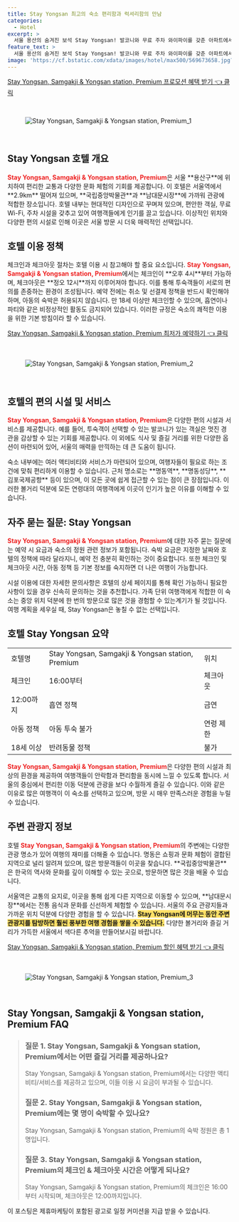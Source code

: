 ```yaml
---
title: Stay Yongsan 최고의 숙소 편리함과 럭셔리함의 만남
categories:
  - Hotel
excerpt: >
  서울 용산의 숨겨진 보석 Stay Yongsan! 발코니와 무료 주차 와이파이를 갖춘 아파트에서 편안한 휴식을 즐기세요. 어린이 투숙은 불가하니 어른들만의 특별한 여행을 계획해보세요! 
feature_text: >
  서울 용산의 숨겨진 보석 Stay Yongsan! 발코니와 무료 주차 와이파이를 갖춘 아파트에서 편안한 휴식을 즐기세요. 어린이 투숙은 불가하니 어른들만의 특별한 여행을 계획해보세요! 
image: 'https://cf.bstatic.com/xdata/images/hotel/max500/569673658.jpg?k=12aad9f2a1f930ff0f2ae5a241ae22f6521b7ebd00bb841c091086e49724c2f2&o=&hp=1'
---
```


<p><a class="modoo-button" href="https://tinyurl.com/26bons26" rel="nofollow noopener">Stay Yongsan, Samgakji &amp; Yongsan station, Premium 프로모션 혜택 받기 👈 클릭</a></p><br/>
<figure class="image"><img alt="Stay Yongsan, Samgakji &amp; Yongsan station, Premium_1" src="https://cf.bstatic.com/xdata/images/hotel/max1024x768/569673759.jpg?k=c7b36b074c1e539a71fc4d659cb2d48420c81bc15d00435350267df8481ef387&amp;o=&amp;hp=1"/></figure><br/>
<h2 id="Stay_Yongsan_overview">Stay Yongsan 호텔 개요</h2>
<p><b><span style="color: #ee2323;">Stay Yongsan, Samgakji &amp; Yongsan station, Premium</span></b>은 서울 **용산구**에 위치하여 편리한 교통과 다양한 문화 체험의 기회를 제공합니다. 이 호텔은 서울역에서 **2.9km** 떨어져 있으며, **국립중앙박물관**과 **남대문시장**에 가까워 관광에 적합한 장소입니다. 호텔 내부는 현대적인 디자인으로 꾸며져 있으며, 편안한 객실, 무료 Wi-Fi, 주차 시설을 갖추고 있어 여행객들에게 인기를 끌고 있습니다. 이상적인 위치와 다양한 편의 시설로 인해 이곳은 서울 방문 시 더욱 매력적인 선택입니다.</p>
<h2 id="Stay_Yongsan_policy">호텔 이용 정책</h2>
<p>체크인과 체크아웃 절차는 호텔 이용 시 참고해야 할 중요 요소입니다. <b><span style="color: #ee2323;">Stay Yongsan, Samgakji &amp; Yongsan station, Premium</span></b>에서는 체크인이 **오후 4시**부터 가능하며, 체크아웃은 **정오 12시**까지 이루어져야 합니다. 이를 통해 투숙객들이 서로의 편의를 존중하는 환경이 조성됩니다. 예약 전에는 취소 및 선결제 정책을 반드시 확인해야 하며, 아동의 숙박은 허용되지 않습니다. 만 18세 이상만 체크인할 수 있으며, 흡연이나 파티와 같은 비정상적인 활동도 금지되어 있습니다. 이러한 규정은 숙소의 쾌적한 이용을 위한 기본 방침이라 할 수 있습니다.</p>
<p><a class="modoo-button" href="https://tinyurl.com/26bons26" rel="nofollow noopener">Stay Yongsan, Samgakji &amp; Yongsan station, Premium 최저가 예약하기 👈 클릭</a></p><br/>
<figure class="image"><img alt="Stay Yongsan, Samgakji &amp; Yongsan station, Premium_2" src="https://cf.bstatic.com/xdata/images/hotel/max500/569673658.jpg?k=12aad9f2a1f930ff0f2ae5a241ae22f6521b7ebd00bb841c091086e49724c2f2&amp;o=&amp;hp=1"/></figure><br/>
<h2 id="Stay_Yongsan_amenities">호텔의 편의 시설 및 서비스</h2>
<p><b><span style="color: #ee2323;">Stay Yongsan, Samgakji &amp; Yongsan station, Premium</span></b>은 다양한 편의 시설과 서비스를 제공합니다. 예를 들어, 투숙객이 선택할 수 있는 발코니가 있는 객실은 멋진 경관을 감상할 수 있는 기회를 제공합니다. 이 외에도 식사 및 즐길 거리를 위한 다양한 옵션이 마련되어 있어, 서울의 매력을 만끽하는 데 큰 도움이 됩니다.</p>
<p>숙소 내부에는 여러 액티비티와 서비스가 마련되어 있으며, 여행자들이 필요로 하는 조건에 맞춰 편리하게 이용할 수 있습니다. 근처 명소로는 **명동역**, **명동성당**, **김포국제공항** 등이 있으며, 이 모든 곳에 쉽게 접근할 수 있는 점이 큰 장점입니다. 이러한 볼거리 덕분에 모든 연령대의 여행객에게 이곳이 인기가 높은 이유를 이해할 수 있습니다.</p>
<h2 id="Stay_Yongsan_faq">자주 묻는 질문: Stay Yongsan</h2>
<p><b><span style="color: #ee2323;">Stay Yongsan, Samgakji &amp; Yongsan station, Premium</span></b>에 대한 자주 묻는 질문에는 예약 시 요금과 숙소의 정원 관련 정보가 포함됩니다. 숙박 요금은 지정한 날짜와 호텔의 정책에 따라 달라지니, 예약 전 충분히 확인하는 것이 중요합니다. 또한 체크인 및 체크아웃 시간, 아동 정책 등 기본 정보를 숙지하면 더 나은 여행이 가능합니다.</p>
<p>시설 이용에 대한 자세한 문의사항은 호텔의 상세 페이지를 통해 확인 가능하니 필요한 사항이 있을 경우 신속히 문의하는 것을 추천합니다. 가족 단위 여행객에게 적합한 이 숙소는 중앙 위치 덕분에 한 번의 방문으로 많은 것을 경험할 수 있는계기가 될 것입니다. 여행 계획을 세우실 때, Stay Yongsan은 놓칠 수 없는 선택입니다.</p>
<h2 id="Stay_Yongsan_summary">호텔 Stay Yongsan 요약</h2>
<table>
<tr>
<td>호텔명</td>
<td>Stay Yongsan, Samgakji &amp; Yongsan station, Premium</td>
<td>위치</td>
</tr>
<tr>
<td>체크인</td>
<td>16:00부터</td>
<td>체크아웃</td>
</tr>
<tr>
<td>12:00까지</td>
<td>흡연 정책</td>
<td>금연</td>
</tr>
<tr>
<td>아동 정책</td>
<td>아동 투숙 불가</td>
<td>연령 제한</td>
</tr>
<tr>
<td>18세 이상</td>
<td>반려동물 정책</td>
<td>불가</td>
</tr>
</table>
<p><b><span style="color: #ee2323;">Stay Yongsan, Samgakji &amp; Yongsan station, Premium</span></b>은 다양한 편의 시설과 최상의 환경을 제공하여 여행객들이 안락함과 편리함을 동시에 느낄 수 있도록 합니다. 서울의 중심에서 편리한 이동 덕분에 관광을 보다 수월하게 즐길 수 있습니다. 이와 같은 이유로 많은 여행객이 이 숙소를 선택하고 있으며, 방문 시 매우 만족스러운 경험을 누릴 수 있습니다.</p>
<h2 id="Stay_Yongsan_nearby">주변 관광지 정보</h2>
<p>호텔 <b><span style="color: #ee2323;">Stay Yongsan, Samgakji &amp; Yongsan station, Premium</span></b>의 주변에는 다양한 관광 명소가 있어 여행의 재미를 더해줄 수 있습니다. 명동은 쇼핑과 문화 체험이 결합된 지역으로 널리 알려져 있으며, 많은 방문객들이 이곳을 찾습니다. **국립중앙박물관**은 한국의 역사와 문화를 깊이 이해할 수 있는 곳으로, 방문하면 많은 것을 배울 수 있습니다.</p>
<p>서울역은 교통의 요지로, 이곳을 통해 쉽게 다른 지역으로 이동할 수 있으며, **남대문시장**에서는 전통 음식과 문화를 신선하게 체험할 수 있습니다. 서울의 주요 관광지들과 가까운 위치 덕분에 다양한 경험을 할 수 있습니다. <b><span style="background-color: #ffe066;">Stay Yongsan에 머무는 동안 주변 관광지를 탐방하면 훨씬 풍부한 여행 경험을 쌓을 수 있습니다.</span></b> 다양한 볼거리와 즐길 거리가 가득한 서울에서 색다른 추억을 만들어보시길 바랍니다.</p>
<p><a class="modoo-button" href="https://tinyurl.com/26bons26" rel="nofollow noopener">Stay Yongsan, Samgakji & Yongsan station, Premium 할인 혜택 받기 👈 클릭</a></p><br>

<figure class="image"><img src="https://cf.bstatic.com/xdata/images/hotel/max500/569673732.jpg?k=da9201b0a1806eb6b31303e504401f2998efed4f5c4547773b128c5da2c23445&o=&hp=1" alt="Stay Yongsan, Samgakji & Yongsan station, Premium_3"></figure><br>
<h2 id="Stay Yongsan, Samgakji & Yongsan station, Premium_FAQ">Stay Yongsan, Samgakji & Yongsan station, Premium FAQ</h2>
<div itemscope="" itemtype="https://schema.org/FAQPage"> <blockquote> <div itemscope="" itemprop="mainEntity" itemtype="https://schema.org/Question"> <h3 id="질문_1" itemprop="name">질문 1. Stay Yongsan, Samgakji & Yongsan station, Premium에서는 어떤 즐길 거리를 제공하나요?</h3> <div itemscope="" itemprop="acceptedAnswer" itemtype="https://schema.org/Answer"> <span itemprop="text"> <p>Stay Yongsan, Samgakji & Yongsan station, Premium에서는 다양한 액티비티/서비스를 제공하고 있으며, 이들 이용 시 요금이 부과될 수 있습니다.</p> </span> </div> </div> <div itemscope="" itemprop="mainEntity" itemtype="https://schema.org/Question"> <h3 id="질문_2" itemprop="name">질문 2. Stay Yongsan, Samgakji & Yongsan station, Premium에는 몇 명이 숙박할 수 있나요?</h3> <div itemscope="" itemprop="acceptedAnswer" itemtype="https://schema.org/Answer"> <span itemprop="text"> <p>Stay Yongsan, Samgakji & Yongsan station, Premium의 숙박 정원은 총 1명입니다.</p> </span> </div> </div> <div itemscope="" itemprop="mainEntity" itemtype="https://schema.org/Question"> <h3 id="질문_3" itemprop="name">질문 3. Stay Yongsan, Samgakji & Yongsan station, Premium의 체크인 & 체크아웃 시간은 어떻게 되나요?</h3> <div itemscope="" itemprop="acceptedAnswer" itemtype="https://schema.org/Answer"> <span itemprop="text"> <p>Stay Yongsan, Samgakji & Yongsan station, Premium의 체크인은 16:00부터 시작되며, 체크아웃은 12:00까지입니다.</p> </span> </div> </div> </blockquote> </div><p>이 포스팅은 제휴마케팅이 포함된 광고로 일정 커미션을 지급 받을 수 있습니다.</p>

